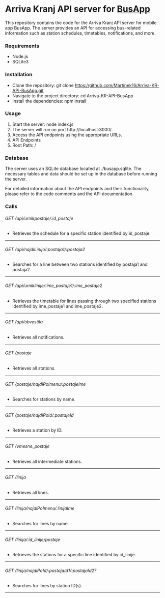 # Arriva Kranj API server for [BusApp](https://github.com/Martinek16/BusApp "BusApp")
This repository contains the code for the Arriva Kranj API server for mobile app BusApp. The server provides an API for accessing bus-related information such as station schedules, timetables, notifications, and more.

### Requirements
- Node.js
- SQLite3

### Installation
- Clone the repository: git clone https://github.com/Martinek16/Arriva-KR-API-BusApp.git
- Navigate to the project directory: cd Arriva-KR-API-BusApp
- Install the dependencies: npm install

### Usage
1. Start the server: node index.js
2. The server will run on port http://localhost:3000/.
3. Access the API endpoints using the appropriate URLs.
4. API Endpoints
5. Root Path: /

### Database
The server uses an SQLite database located at ./busapp.sqlite.
The necessary tables and data should be set up in the database before running the server.

For detailed information about the API endpoints and their functionality, please refer to the code comments and the API documentation.


### Calls
######  GET /api/urnikpostaje/:id_postaje

- Retrieves the schedule for a specific station identified by id_postaje.

------------
###### GET /api/najdiLinijo/:postaja1/:postaja2

  - Searches for a line between two stations identified by postaja1 and postaja2.
  
------------

###### GET /api/urniklinije/:ime_postaje1/:ime_postaje2

- Retrieves the timetable for lines passing through two specified stations identified by ime_postaje1 and ime_postaje2.

------------

###### GET /api/obvestila

-   Retrieves all notifications.

------------
###### GET /postaje

- Retrieves all stations.

------------
###### GET /postaje/najdiPoImenu/:postajeIme

- Searches for stations by name.

------------
###### GET /postaje/najdiPoId/:postajeId

- Retrieves a station by ID.

------------
###### GET /vmesne_postaje

- Retrieves all intermediate stations.

------------
###### GET /linija

- Retrieves all lines.

------------
###### GET /linija/najdiPoImenu/:linijaIme

- Searches for lines by name.

------------
###### GET /linija/:id_linije/postaje

- Retrieves the stations for a specific line identified by id_linije.

------------
###### GET /linija/najdiPoId/:postajaId1/:postajaId2?

- Searches for lines by station ID(s).

------------


